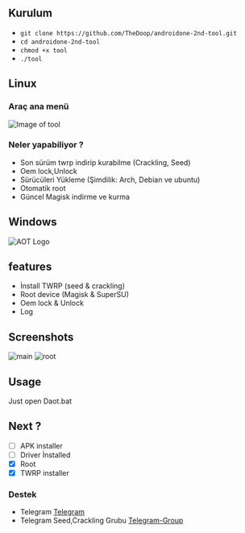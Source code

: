 ##  Kurulum

* ```git clone https://github.com/TheDoop/androidone-2nd-tool.git```
* ```cd androidone-2nd-tool```
* ```chmod +x tool```
* ```./tool```


## Linux

### Araç ana menü
![Image of tool](https://github.com/TheDoop/androidone-2nd-tool/blob/master/mainmenu.png)

### Neler yapabiliyor ?
* Son sürüm twrp indirip kurabilme (Crackling, Seed)
* Oem lock,Unlock
* Sürücüleri Yükleme (Şimdilik: Arch, Debian ve ubuntu)
* Otomatik root
* Güncel Magisk indirme ve kurma

## Windows
![AOT Logo](https://raw.githubusercontent.com/TheDoop/Android-one-2nd-tool/master/%C4%B0mages/daot.ico)

## features
* İnstall TWRP (seed & crackling)
* Root device (Magisk & SuperSU)
* Oem lock & Unlock
* Log

## Screenshots
![main](https://github.com/TheDoop/Android-one-2nd-tool/blob/master/%C4%B0mages/main.PNG)
![root](https://github.com/TheDoop/Android-one-2nd-tool/blob/master/%C4%B0mages/root.PNG)

## Usage
Just open Daot.bat

## Next ?
- [ ] APK installer
- [ ] Driver İnstalled
- [x] Root
- [x] TWRP installer

### Destek
* Telegram
[Telegram](http://t.me/F_Doop)
* Telegram Seed,Crackling Grubu
[Telegram-Group](https://t.me/joinchat/CWef7kZYepljmBOwTdnmcQ)
